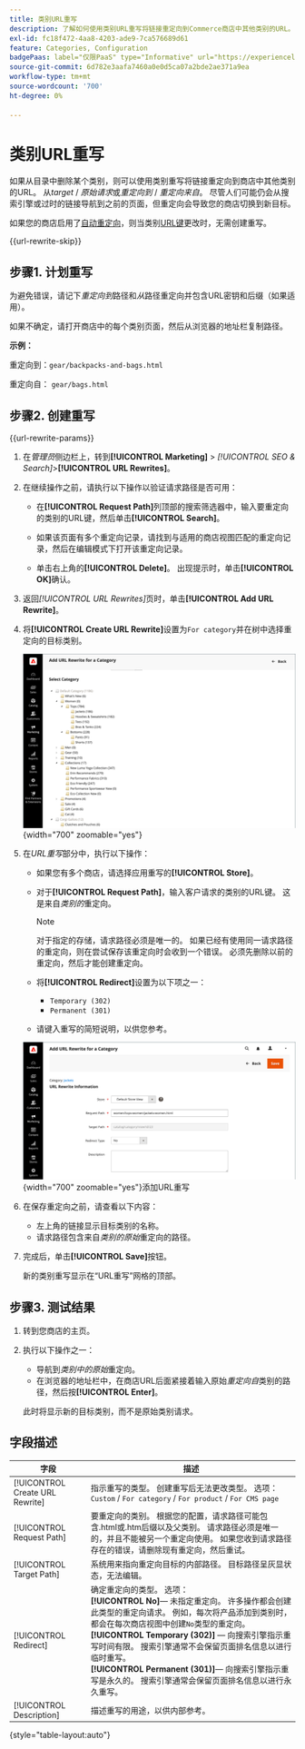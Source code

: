 ```yaml
---
title: 类别URL重写
description: 了解如何使用类别URL重写将链接重定向到Commerce商店中其他类别的URL。
exl-id: fc18f472-4aa8-4203-ade9-7ca576689d61
feature: Categories, Configuration
badgePaas: label="仅限PaaS" type="Informative" url="https://experienceleague.adobe.com/en/docs/commerce/user-guides/product-solutions" tooltip="仅适用于云项目(Adobe管理的PaaS基础架构)和内部部署项目上的Adobe Commerce 。"
source-git-commit: 6d782e3aafa7460a0e0d5ca07a2bde2ae371a9ea
workflow-type: tm+mt
source-wordcount: '700'
ht-degree: 0%

---
```


# 类别URL重写

如果从目录中删除某个类别，则可以使用类别重写将链接重定向到商店中其他类别的URL。 从&#x200B;_target_ / _原始请求_&#x200B;或&#x200B;_重定向到_ / _重定向来自_。 尽管人们可能仍会从搜索引擎或过时的链接导航到之前的页面，但重定向会导致您的商店切换到新目标。

如果您的商店启用了[自动重定向](url-redirect-product-automatic.md)，则当类别[URL键](../catalog/catalog-urls.md)更改时，无需创建重写。

{{url-rewrite-skip}}

## 步骤1. 计划重写

为避免错误，请记下&#x200B;_重定向到_&#x200B;路径和&#x200B;_从_&#x200B;路径重定向并包含URL密钥和后缀（如果适用）。

如果不确定，请打开商店中的每个类别页面，然后从浏览器的地址栏复制路径。

**示例：**

重定向到：`gear/backpacks-and-bags.html`

重定向自： `gear/bags.html`

## 步骤2. 创建重写

{{url-rewrite-params}}

1. 在&#x200B;_管理员_&#x200B;侧边栏上，转到&#x200B;**[!UICONTROL Marketing]** > _[!UICONTROL SEO & Search]_>**[!UICONTROL URL Rewrites]**。

1. 在继续操作之前，请执行以下操作以验证请求路径是否可用：

   - 在&#x200B;**[!UICONTROL Request Path]**&#x200B;列顶部的搜索筛选器中，输入要重定向的类别的URL键，然后单击&#x200B;**[!UICONTROL Search]**。

   - 如果该页面有多个重定向记录，请找到与适用的商店视图匹配的重定向记录，然后在编辑模式下打开该重定向记录。

   - 单击右上角的&#x200B;**[!UICONTROL Delete]**。 出现提示时，单击&#x200B;**[!UICONTROL OK]**&#x200B;确认。

1. 返回&#x200B;_[!UICONTROL URL Rewrites]_&#x200B;页时，单击&#x200B;**[!UICONTROL Add URL Rewrite]**。

1. 将&#x200B;**[!UICONTROL Create URL Rewrite]**&#x200B;设置为`For category`并在树中选择重定向的目标类别。

   ![URL重写 — 选择类别](./assets/url-rewrite-category-choose.png){width="700" zoomable="yes"}

1. 在&#x200B;_URL重写_&#x200B;部分中，执行以下操作：

   - 如果您有多个商店，请选择应用重写的&#x200B;**[!UICONTROL Store]**。

   - 对于&#x200B;**[!UICONTROL Request Path]**，输入客户请求的类别的URL键。 这是来自&#x200B;_类别的_&#x200B;重定向。

     >[!NOTE]
     >
     >对于指定的存储，请求路径必须是唯一的。 如果已经有使用同一请求路径的重定向，则在尝试保存该重定向时会收到一个错误。 必须先删除以前的重定向，然后才能创建重定向。

   - 将&#x200B;**[!UICONTROL Redirect]**&#x200B;设置为以下项之一：

      - `Temporary (302)`
      - `Permanent (301)`

   - 请键入重写的简短说明，以供您参考。

   ![为类别](./assets/url-rewrite-for-category.png){width="700" zoomable="yes"}添加URL重写

1. 在保存重定向之前，请查看以下内容：

   - 左上角的链接显示目标类别的名称。
   - 请求路径包含来自&#x200B;_类别的原始_&#x200B;重定向的路径。

1. 完成后，单击&#x200B;**[!UICONTROL Save]**&#x200B;按钮。

   新的类别重写显示在“URL重写”网格的顶部。

## 步骤3. 测试结果

1. 转到您商店的主页。

1. 执行以下操作之一：

   - 导航到&#x200B;_类别中的原始_&#x200B;重定向。
   - 在浏览器的地址栏中，在商店URL后面紧接着输入原始&#x200B;_重定向自_&#x200B;类别的路径，然后按&#x200B;**[!UICONTROL Enter]**。

   此时将显示新的目标类别，而不是原始类别请求。

## 字段描述

| 字段 | 描述 |
|--- |--- |
| [!UICONTROL Create URL Rewrite] | 指示重写的类型。 创建重写后无法更改类型。 选项： `Custom` / `For category` / `For product` / `For CMS page` |
| [!UICONTROL Request Path] | 要重定向的类别。 根据您的配置，请求路径可能包含.html或.htm后缀以及父类别。 请求路径必须是唯一的，并且不能被另一个重定向使用。 如果您收到请求路径存在的错误，请删除现有重定向，然后重试。 |
| [!UICONTROL Target Path] | 系统用来指向重定向目标的内部路径。 目标路径呈灰显状态，无法编辑。 |
| [!UICONTROL Redirect] | 确定重定向的类型。 选项： <br/>**[!UICONTROL No]**— 未指定重定向。 许多操作都会创建此类型的重定向请求。 例如，每次将产品添加到类别时，都会在每次商店视图中创建`No`类型的重定向。<br/>**[!UICONTROL Temporary (302)]** — 向搜索引擎指示重写时间有限。 搜索引擎通常不会保留页面排名信息以进行临时重写。 <br/>**[!UICONTROL Permanent (301)]**— 向搜索引擎指示重写是永久的。 搜索引擎通常会保留页面排名信息以进行永久重写。 |
| [!UICONTROL Description] | 描述重写的用途，以供内部参考。 |

{style="table-layout:auto"}
